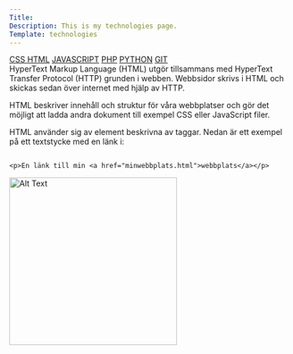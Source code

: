 ```yaml
---
Title: 
Description: This is my technologies page.
Template: technologies
---
```

<div class="tech2">
<div class="tech-links">
<a href="css" >CSS </a>
<a href="html" class="active">HTML</a>
<a href="javascript">JAVASCRIPT</a>
<a href="php">PHP</a>
<a href="python">PYTHON</a>
<a href="git">GIT</a>
</div>

<div class="css-description">
HyperText Markup Language (HTML) utgör tillsammans med HyperText Transfer Protocol (HTTP) grunden i webben. Webbsidor skrivs i HTML och skickas sedan över internet med hjälp av HTTP.

HTML beskriver innehåll och struktur för våra webbplatser och gör det möjligt att ladda andra dokument till exempel CSS eller JavaScript filer.

HTML använder sig av element beskrivna av taggar. Nedan är ett exempel på ett textstycke med en länk i:


<pre><code>
&lt;p&gt;En länk till min &lt;a href=&quot;minwebbplats.html&quot;&gt;webbplats&lt;/a&gt;&lt;/p&gt;
</code></pre>
</div>
<img class="about-img" src="image/html.png" width="300" alt="Alt Text" >
</div>
